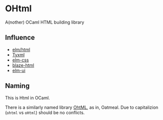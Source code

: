 # OHtml
A(nother) OCaml HTML building library

## Influence

- [elm/html](https://github.com/elm/html)
- [Tyxml](https://github.com/ocsigen/tyxml)
- [elm-css](https://github.com/rtfeldman/elm-css)
- [blaze-html](https://github.com/jaspervdj/blaze-html)
- [elm-ui](https://github.com/mdgriffith/elm-ui)

## Naming

This is Html in OCaml.

There is a similarly named library [OhtML](https://github.com/tjdevries/OhtML),
as in, Oatmeal. Due to capitalizion (`ohtml` vs `oHtml`) should be no conflicts.
